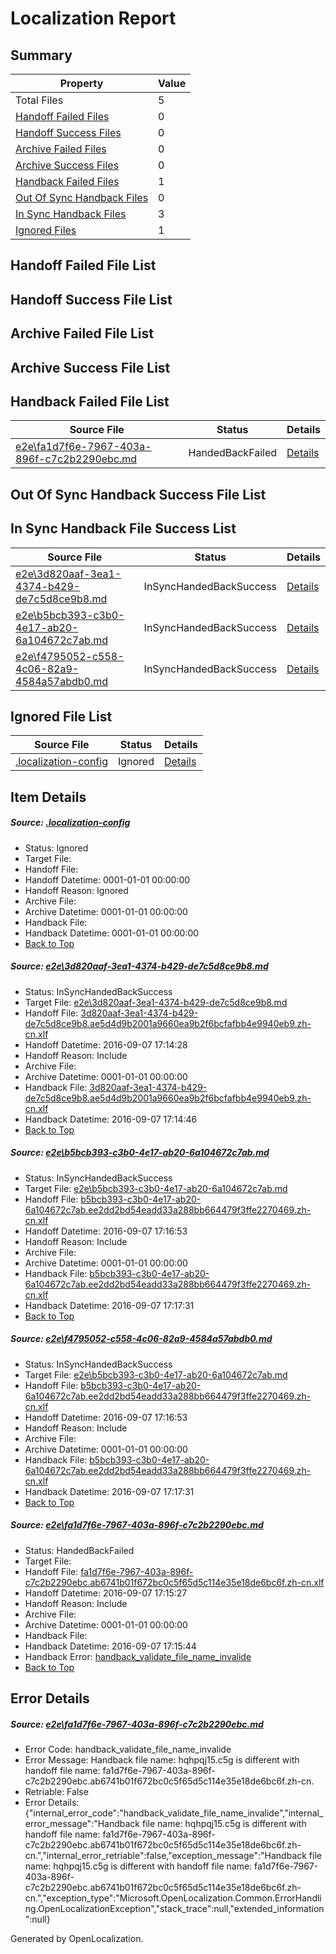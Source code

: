 # <a name='report-top'></a> Localization Report

## Summary
 Property | Value 
 -------- | ----- 
 Total Files | 5
[ Handoff Failed Files ](#handoff-failed-list)| 0
[ Handoff Success Files ](#handoff-success-list)| 0
[ Archive Failed Files ](#archive-failed-list)| 0
[ Archive Success Files ](#archive-success-list)| 0
[ Handback Failed Files ](#handback-failed-list)| 1
[ Out Of Sync Handback Files ](#outofsync-handback-success-list)| 0
[ In Sync Handback Files ](#insync-handback-success-list)| 3
[ Ignored Files ](#ignored-list)| 1

## <a name='handoff-failed-list'></a> Handoff Failed File List

## <a name='handoff-success-list'></a> Handoff Success File List

## <a name='archive-failed-list'></a> Archive Failed File List

## <a name='archive-success-list'></a> Archive Success File List

## <a name='handback-failed-list'></a> Handback Failed File List
 Source File | Status | Details 
 ----------- | ------ | ------- 
 [e2e\fa1d7f6e-7967-403a-896f-c7c2b2290ebc.md](https://github.com/OpenLocalizationTestOrg/ol-test0/blob/e13d87932f65786fcbfa64f39cf95ca6c27f20c5/e2e/fa1d7f6e-7967-403a-896f-c7c2b2290ebc.md) | HandedBackFailed | [Details](#5980f845d8162f779ce7f532457e6a2cebe711574)

## <a name='outofsync-handback-success-list'></a> Out Of Sync Handback Success File List

## <a name='insync-handback-success-list'></a> In Sync Handback File Success List
 Source File | Status | Details 
 ----------- | ------ | ------- 
 [e2e\3d820aaf-3ea1-4374-b429-de7c5d8ce9b8.md](https://github.com/OpenLocalizationTestOrg/ol-test0/blob/07ecc7c7c32c386e13db4d8ae1690d547c881c77/e2e/3d820aaf-3ea1-4374-b429-de7c5d8ce9b8.md) | InSyncHandedBackSuccess | [Details](#c38b4ab8fd900afa94f789130b837c6b434e0d961)
 [e2e\b5bcb393-c3b0-4e17-ab20-6a104672c7ab.md](https://github.com/OpenLocalizationTestOrg/ol-test0/blob/d29c36b4aa85e93c2d13a58018eb5bd9fb4823be/e2e/b5bcb393-c3b0-4e17-ab20-6a104672c7ab.md) | InSyncHandedBackSuccess | [Details](#9ed47f5b9f3ac44449a460f128831b3425d8b7fa2)
 [e2e\f4795052-c558-4c06-82a9-4584a57abdb0.md](https://github.com/OpenLocalizationTestOrg/ol-test0/blob/d29c36b4aa85e93c2d13a58018eb5bd9fb4823be/e2e/f4795052-c558-4c06-82a9-4584a57abdb0.md) | InSyncHandedBackSuccess | [Details](#9ed47f5b9f3ac44449a460f128831b3425d8b7fa3)

## <a name='ignored-list'></a> Ignored File List
 Source File | Status | Details 
 ----------- | ------ | ------- 
 [.localization-config](https://github.com/OpenLocalizationTestOrg/ol-test0/blob/d29c36b4aa85e93c2d13a58018eb5bd9fb4823be/.localization-config) | Ignored | [Details](#3d4f252ac210baf56311d7e97dcc2db10974dbd20)

## Item Details
##### <a name='3d4f252ac210baf56311d7e97dcc2db10974dbd20'></a> Source: [.localization-config](https://github.com/OpenLocalizationTestOrg/ol-test0/blob/d29c36b4aa85e93c2d13a58018eb5bd9fb4823be/.localization-config)
* Status: Ignored
* Target File: 
* Handoff File: 
* Handoff Datetime: 0001-01-01 00:00:00
* Handoff Reason: Ignored
* Archive File: 
* Archive Datetime: 0001-01-01 00:00:00
* Handback File: 
* Handback Datetime: 0001-01-01 00:00:00
* [Back to Top](#report-top)

##### <a name='c38b4ab8fd900afa94f789130b837c6b434e0d961'></a> Source: [e2e\3d820aaf-3ea1-4374-b429-de7c5d8ce9b8.md](https://github.com/OpenLocalizationTestOrg/ol-test0/blob/07ecc7c7c32c386e13db4d8ae1690d547c881c77/e2e/3d820aaf-3ea1-4374-b429-de7c5d8ce9b8.md)
* Status: InSyncHandedBackSuccess
* Target File: [e2e\3d820aaf-3ea1-4374-b429-de7c5d8ce9b8.md](https://github.com/OpenLocalizationTestOrg/ol-test0-zhcn/blob/cf4ae88e415488fcefa52f40b12303f660733e95/e2e/3d820aaf-3ea1-4374-b429-de7c5d8ce9b8.md)
* Handoff File: [3d820aaf-3ea1-4374-b429-de7c5d8ce9b8.ae5d4d9b2001a9660ea9b2f6bcfafbb4e9940eb9.zh-cn.xlf](https://github.com/OpenLocalizationTestOrg/ol-test0-handoff/blob/e5e2dba7b78f07e2f43a747d0ecf242966036a0d/ol-handoff/OpenLocalizationTestOrg/ol-test0-zhcn/ci/ht/3d820aaf-3ea1-4374-b429-de7c5d8ce9b8.ae5d4d9b2001a9660ea9b2f6bcfafbb4e9940eb9.zh-cn.xlf)
* Handoff Datetime: 2016-09-07 17:14:28
* Handoff Reason: Include
* Archive File: 
* Archive Datetime: 0001-01-01 00:00:00
* Handback File: [3d820aaf-3ea1-4374-b429-de7c5d8ce9b8.ae5d4d9b2001a9660ea9b2f6bcfafbb4e9940eb9.zh-cn.xlf](https://github.com/OpenLocalizationTestOrg/ol-test0-handback/blob/2648e1a1c0c3cd2332b89d741a88720392bddce8/ol-handback/OpenLocalizationTestOrg/ol-test0-zhcn/ci/ht/3d820aaf-3ea1-4374-b429-de7c5d8ce9b8.ae5d4d9b2001a9660ea9b2f6bcfafbb4e9940eb9.zh-cn.xlf)
* Handback Datetime: 2016-09-07 17:14:46
* [Back to Top](#report-top)

##### <a name='9ed47f5b9f3ac44449a460f128831b3425d8b7fa2'></a> Source: [e2e\b5bcb393-c3b0-4e17-ab20-6a104672c7ab.md](https://github.com/OpenLocalizationTestOrg/ol-test0/blob/d29c36b4aa85e93c2d13a58018eb5bd9fb4823be/e2e/b5bcb393-c3b0-4e17-ab20-6a104672c7ab.md)
* Status: InSyncHandedBackSuccess
* Target File: [e2e\b5bcb393-c3b0-4e17-ab20-6a104672c7ab.md](https://github.com/OpenLocalizationTestOrg/ol-test0-zhcn/blob/990fd3dbeddfb2a4cdd53a7cb8a27976d073473f/e2e/b5bcb393-c3b0-4e17-ab20-6a104672c7ab.md)
* Handoff File: [b5bcb393-c3b0-4e17-ab20-6a104672c7ab.ee2dd2bd54eadd33a288bb664479f3ffe2270469.zh-cn.xlf](https://github.com/OpenLocalizationTestOrg/ol-test0-handoff/blob/b904a09232b44bc88011a66ab8c39fefbf75f9f3/ol-handoff/OpenLocalizationTestOrg/ol-test0-zhcn/ci/ht/b5bcb393-c3b0-4e17-ab20-6a104672c7ab.ee2dd2bd54eadd33a288bb664479f3ffe2270469.zh-cn.xlf)
* Handoff Datetime: 2016-09-07 17:16:53
* Handoff Reason: Include
* Archive File: 
* Archive Datetime: 0001-01-01 00:00:00
* Handback File: [b5bcb393-c3b0-4e17-ab20-6a104672c7ab.ee2dd2bd54eadd33a288bb664479f3ffe2270469.zh-cn.xlf](https://github.com/OpenLocalizationTestOrg/ol-test0-handback/blob/8be179efee745e1087ee866a4692b9818ddff9f3/ol-handback/OpenLocalizationTestOrg/ol-test0-zhcn/ci/ht/b5bcb393-c3b0-4e17-ab20-6a104672c7ab.ee2dd2bd54eadd33a288bb664479f3ffe2270469.zh-cn.xlf)
* Handback Datetime: 2016-09-07 17:17:31
* [Back to Top](#report-top)

##### <a name='9ed47f5b9f3ac44449a460f128831b3425d8b7fa3'></a> Source: [e2e\f4795052-c558-4c06-82a9-4584a57abdb0.md](https://github.com/OpenLocalizationTestOrg/ol-test0/blob/d29c36b4aa85e93c2d13a58018eb5bd9fb4823be/e2e/f4795052-c558-4c06-82a9-4584a57abdb0.md)
* Status: InSyncHandedBackSuccess
* Target File: [e2e\b5bcb393-c3b0-4e17-ab20-6a104672c7ab.md](https://github.com/OpenLocalizationTestOrg/ol-test0-zhcn/blob/990fd3dbeddfb2a4cdd53a7cb8a27976d073473f/e2e/b5bcb393-c3b0-4e17-ab20-6a104672c7ab.md)
* Handoff File: [b5bcb393-c3b0-4e17-ab20-6a104672c7ab.ee2dd2bd54eadd33a288bb664479f3ffe2270469.zh-cn.xlf](https://github.com/OpenLocalizationTestOrg/ol-test0-handoff/blob/b904a09232b44bc88011a66ab8c39fefbf75f9f3/ol-handoff/OpenLocalizationTestOrg/ol-test0-zhcn/ci/ht/b5bcb393-c3b0-4e17-ab20-6a104672c7ab.ee2dd2bd54eadd33a288bb664479f3ffe2270469.zh-cn.xlf)
* Handoff Datetime: 2016-09-07 17:16:53
* Handoff Reason: Include
* Archive File: 
* Archive Datetime: 0001-01-01 00:00:00
* Handback File: [b5bcb393-c3b0-4e17-ab20-6a104672c7ab.ee2dd2bd54eadd33a288bb664479f3ffe2270469.zh-cn.xlf](https://github.com/OpenLocalizationTestOrg/ol-test0-handback/blob/8be179efee745e1087ee866a4692b9818ddff9f3/ol-handback/OpenLocalizationTestOrg/ol-test0-zhcn/ci/ht/b5bcb393-c3b0-4e17-ab20-6a104672c7ab.ee2dd2bd54eadd33a288bb664479f3ffe2270469.zh-cn.xlf)
* Handback Datetime: 2016-09-07 17:17:31
* [Back to Top](#report-top)

##### <a name='5980f845d8162f779ce7f532457e6a2cebe711574'></a> Source: [e2e\fa1d7f6e-7967-403a-896f-c7c2b2290ebc.md](https://github.com/OpenLocalizationTestOrg/ol-test0/blob/e13d87932f65786fcbfa64f39cf95ca6c27f20c5/e2e/fa1d7f6e-7967-403a-896f-c7c2b2290ebc.md)
* Status: HandedBackFailed
* Target File: 
* Handoff File: [fa1d7f6e-7967-403a-896f-c7c2b2290ebc.ab6741b01f672bc0c5f65d5c114e35e18de6bc6f.zh-cn.xlf](https://github.com/OpenLocalizationTestOrg/ol-test0-handoff/blob/e6ba5e1a0b40df93a087bbdc555eb16248d9cd1b/ol-handoff/OpenLocalizationTestOrg/ol-test0-zhcn/ci/ht/fa1d7f6e-7967-403a-896f-c7c2b2290ebc.ab6741b01f672bc0c5f65d5c114e35e18de6bc6f.zh-cn.xlf)
* Handoff Datetime: 2016-09-07 17:15:27
* Handoff Reason: Include
* Archive File: 
* Archive Datetime: 0001-01-01 00:00:00
* Handback File: 
* Handback Datetime: 2016-09-07 17:15:44
* Handback Error: [handback_validate_file_name_invalide](#5980f845d8162f779ce7f532457e6a2cebe711574handback_validate_file_name_invalide)
* [Back to Top](#report-top)


## Error Details
##### <a name='5980f845d8162f779ce7f532457e6a2cebe711574handback_validate_file_name_invalide'></a> Source: [e2e\fa1d7f6e-7967-403a-896f-c7c2b2290ebc.md](#5980f845d8162f779ce7f532457e6a2cebe711574)
* Error Code: handback_validate_file_name_invalide
* Error Message: Handback file name: hqhpqj15.c5g is different with handoff file name: fa1d7f6e-7967-403a-896f-c7c2b2290ebc.ab6741b01f672bc0c5f65d5c114e35e18de6bc6f.zh-cn.
* Retriable: False
* Error Details: {"internal_error_code":"handback_validate_file_name_invalide","internal_error_message":"Handback file name: hqhpqj15.c5g is different with handoff file name: fa1d7f6e-7967-403a-896f-c7c2b2290ebc.ab6741b01f672bc0c5f65d5c114e35e18de6bc6f.zh-cn.","internal_error_retriable":false,"exception_message":"Handback file name: hqhpqj15.c5g is different with handoff file name: fa1d7f6e-7967-403a-896f-c7c2b2290ebc.ab6741b01f672bc0c5f65d5c114e35e18de6bc6f.zh-cn.","exception_type":"Microsoft.OpenLocalization.Common.ErrorHandling.OpenLocalizationException","stack_trace":null,"extended_information":null}


Generated by OpenLocalization.
